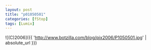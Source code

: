 ```yaml
---
layout: post
title: "p01050501"
categories: [fStop]
tags: [Lumix]
---
```



![(C)2006]({{ 'http://www.botzilla.com/blog/pix2006/P1050501.jpg' | absolute_url }})


